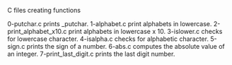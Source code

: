 C files creating functions


0-putchar.c prints _putchar.
1-alphabet.c print alphabets in lowercase.
2-print_alphabet_x10.c print alphabets in lowercase x 10.
3-islower.c checks for lowercase character.
4-isalpha.c checks for alphabetic character.
5-sign.c prints the sign of a number.
6-abs.c computes the absolute value of an integer.
7-print_last_digit.c prints the last digit number. 
